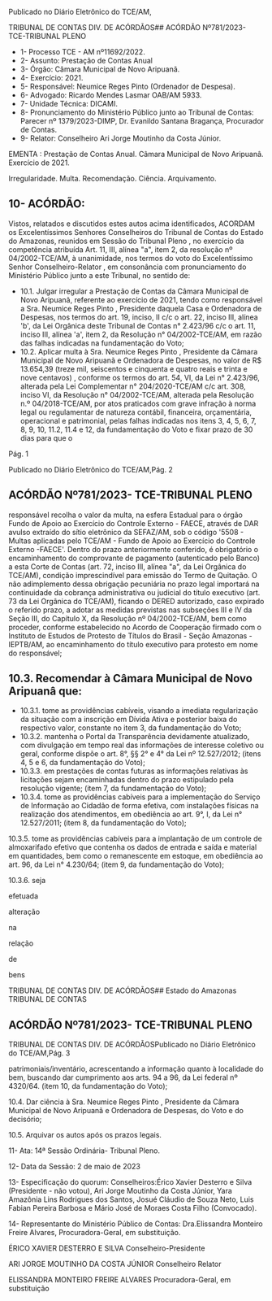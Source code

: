 Publicado  no  Diário  Eletrônico do TCE/AM,

TRIBUNAL DE CONTAS DIV. DE ACÓRDÃOS## ACÓRDÃO Nº781/2023- TCE-TRIBUNAL PLENO

- 1- Processo TCE - AM nº11692/2022.
- 2- Assunto: Prestação de Contas Anual
- 3- Órgão: Câmara Municipal de Novo Aripuanã.
- 4- Exercício: 2021.
- 5- Responsável: Neumice Reges Pinto (Ordenador de Despesa).
- 6- Advogado: Ricardo Mendes Lasmar OAB/AM 5933.
- 7- Unidade Técnica: DICAMI.
- 8- Pronunciamento  do  Ministério  Público  junto  ao  Tribunal  de  Contas: Parecer  nº 1379/2023-DIMP, Dr. Evanildo Santana Bragança, Procurador de Contas.
- 9- Relator: Conselheiro Ari Jorge Moutinho da Costa Júnior.

EMENTA : Prestação  de  Contas  Anual. Câmara Municipal de Novo Aripuanâ. Exercício de 2021.

Irregularidade. Multa. Recomendação. Ciência. Arquivamento.

## 10-  ACÓRDÃO:

Vistos, relatados e discutidos estes autos acima identificados, ACORDAM os Excelentíssimos Senhores Conselheiros do Tribunal de Contas do Estado do Amazonas, reunidos em Sessão do Tribunal Pleno , no exercício da competência atribuída Art. 11, III, alínea "a", item 2, da resolução nº 04/2002-TCE/AM, à unanimidade, nos termos do voto do  Excelentíssimo  Senhor  Conselheiro-Relator ,  em  consonância com  pronunciamento do Ministério Público junto a este Tribunal, no sentido de:

- 10.1. Julgar  irregular a  Prestação  de  Contas  da  Câmara  Municipal  de Novo Aripuanã, referente ao exercício de 2021, tendo como responsável a Sra. Neumice Reges Pinto , Presidente daquela Casa e Ordenadora de Despesas, nos termos do art. 19, inciso, II c/c o art. 22, inciso III, alínea 'b', da Lei Orgânica deste Tribunal de Contas n° 2.423/96 c/c o art. 11, inciso III, alínea 'a', item 2, da Resolução n° 04/2002-TCE/AM, em razão das falhas indicadas na fundamentação do Voto;
- 10.2. Aplicar multa à Sra. Neumice Reges Pinto ,  Presidente da Câmara Municipal de Novo Aripuanã e Ordenadora de Despesas, no valor de R$ 13.654,39 (treze  mil,  seiscentos  e  cinquenta  e  quatro  reais e trinta e nove centavos) , conforme os termos do art. 54, VI, da Lei n° 2.423/96,  alterada  pela  Lei  Complementar  n°  204/2020-TCE/AM  c/c art.  308,  inciso  VI,  da  Resolução  n°  04/2002-TCE/AM,  alterada  pela Resolução  n.º  04/2018-TCE/AM,  por  atos  praticados  com  grave infração à norma legal ou regulamentar de natureza contábil, financeira, orçamentária, operacional e patrimonial, pelas falhas indicadas nos  itens  3,  4,  5,  6,  7,  8,  9,  10,  11.2,  11.4  e  12, da fundamentação  do  Voto  e  fixar prazo  de  30  dias para  que  o

Pág. 1

Publicado  no  Diário  Eletrônico do TCE/AM,Pág. 2

## ACÓRDÃO Nº781/2023- TCE-TRIBUNAL PLENO

responsável recolha o valor da multa, na esfera Estadual para o órgão Fundo de Apoio ao Exercício do Controle Externo - FAECE, através de  DAR  avulso  extraído  do  sítio  eletrônico  da  SEFAZ/AM,  sob  o código '5508 - Multas aplicadas pelo TCE/AM - Fundo de Apoio ao Exercício do Controle Externo -FAECE'. Dentro do prazo anteriormente conferido, é obrigatório o encaminhamento do comprovante de pagamento (autenticado pelo Banco) a esta Corte de Contas  (art.  72,  inciso  III,  alínea  "a",  da  Lei  Orgânica  do  TCE/AM), condição imprescindível para emissão do Termo de Quitação. O não adimplemento dessa obrigação pecuniária no prazo legal importará na continuidade da cobrança administrativa ou judicial do título executivo (art.  73  da  Lei  Orgânica  do  TCE/AM),  ficando  o  DERED  autorizado, caso  expirado  o  referido  prazo,  a  adotar  as  medidas  previstas  nas subseções  III  e  IV  da  Seção  III,  do  Capítulo  X,  da  Resolução  nº 04/2002-TCE/AM,  bem  como  proceder,  conforme  estabelecido  no Acordo  de  Cooperação  firmado  com  o  Instituto  de  Estudos  de Protesto  de  Títulos  do  Brasil  -  Seção  Amazonas  -  IEPTB/AM,  ao encaminhamento  do  título  executivo  para  protesto  em  nome  do responsável;

## 10.3. Recomendar à Câmara Municipal de Novo Aripuanâ que:

- 10.3.1. tome as providências cabíveis, visando a imediata regularização da situação com a inscrição em Dívida Ativa e posterior baixa do respectivo valor, constante no item 3, da fundamentação do Voto;
- 10.3.2. mantenha o Portal da Transparência devidamente atualizado, com divulgação em tempo real das informações de interesse coletivo ou geral, conforme dispõe o art. 8°, §§ 2° e 4° da Lei nº 12.527/2012; (itens 4, 5 e 6, da fundamentação do Voto);
- 10.3.3. em  prestações  de  contas  futuras  as  informações  relativas  às licitações sejam encaminhadas dentro do prazo estipulado pela resolução vigente; (item 7, da fundamentação do Voto);
- 10.3.4. tome as providências cabíveis para a implementação  do Serviço de Informação ao Cidadão de forma efetiva, com instalações físicas na realização dos atendimentos, em obediência ao art. 9°, I, da Lei n° 12.527/2011; (item 8, da fundamentação do Voto);

10.3.5. tome  as  providências  cabíveis  para  a  implantação  de  um controle de almoxarifado efetivo que contenha os dados de entrada e saída  e  material  em  quantidades,  bem  como  o  remanescente  em estoque,  em  obediência  ao  art.  96,  da  Lei  n°  4.230/64;  (item  9,  da fundamentação do Voto);

10.3.6. seja

efetuada

alteração

na

relação

de

bens

TRIBUNAL DE CONTAS DIV. DE ACÓRDÃOS## Estado do Amazonas TRIBUNAL DE CONTAS

## ACÓRDÃO Nº781/2023- TCE-TRIBUNAL PLENO

TRIBUNAL DE CONTAS DIV. DE ACÓRDÃOSPublicado  no  Diário  Eletrônico do TCE/AM,Pág. 3

patrimoniais/inventário, acrescentando a informação quanto à localidade do bem, buscando dar cumprimento aos arts. 94 a 96, da Lei federal nº 4320/64. (item 10, da fundamentação do Voto);

10.4. Dar  ciência à Sra. Neumice  Reges  Pinto , Presidente  da  Câmara Municipal de Novo Aripuanã e Ordenadora de Despesas, do Voto e do decisório;

10.5. Arquivar os autos após os prazos legais.

11-  Ata: 14ª Sessão Ordinária- Tribunal Pleno.

12-  Data da Sessão: 2 de maio de 2023

13-  Especificação do quorum: Conselheiros:Érico Xavier Desterro e Silva (Presidente - não votou), Ari Jorge Moutinho da Costa Júnior, Yara  Amazônia Lins Rodrigues dos Santos, Josué Cláudio de Souza Neto, Luis Fabian Pereira Barbosa e Mário José de Moraes Costa Filho (Convocado).

14-  Representante  do  Ministério  Público  de  Contas: Dra.Elissandra  Monteiro  Freire Alvares, Procuradora-Geral, em substituição.

ÉRICO XAVIER DESTERRO E SILVA Conselheiro-Presidente

ARI JORGE MOUTINHO DA COSTA JÚNIOR Conselheiro Relator

ELISSANDRA MONTEIRO FREIRE ALVARES Procuradora-Geral, em substituição